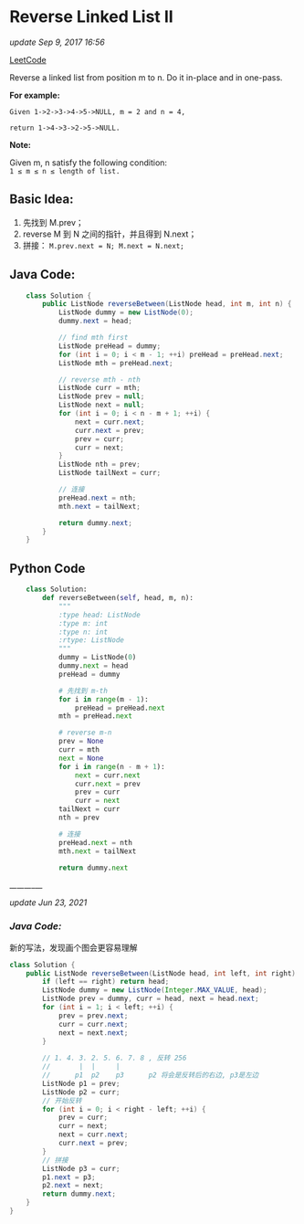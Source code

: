 # Reverse Linked List II

_update Sep 9, 2017 16:56_

[LeetCode](https://leetcode.com/problems/reverse-linked-list-ii/description/)

Reverse a linked list from position m to n. Do it in-place and in one-pass.

**For example:**

```
Given 1->2->3->4->5->NULL, m = 2 and n = 4,

return 1->4->3->2->5->NULL.
```

**Note:**

Given m, n satisfy the following condition:\
`1 ≤ m ≤ n ≤ length of list.`

## Basic Idea:

1. 先找到 M.prev；
2. reverse M 到 N 之间的指针，并且得到 N.next；
3. 拼接： `M.prev.next = N; M.next = N.next;`

## Java Code:

```java
    class Solution {
        public ListNode reverseBetween(ListNode head, int m, int n) {
            ListNode dummy = new ListNode(0);
            dummy.next = head;

            // find mth first
            ListNode preHead = dummy;
            for (int i = 0; i < m - 1; ++i) preHead = preHead.next;
            ListNode mth = preHead.next;

            // reverse mth - nth
            ListNode curr = mth;
            ListNode prev = null;
            ListNode next = null;
            for (int i = 0; i < n - m + 1; ++i) {
                next = curr.next;
                curr.next = prev;
                prev = curr;
                curr = next;
            }
            ListNode nth = prev;
            ListNode tailNext = curr;

            // 连接
            preHead.next = nth;
            mth.next = tailNext;

            return dummy.next;
        }
    }
```

## Python Code

```python
    class Solution:
        def reverseBetween(self, head, m, n):
            """
            :type head: ListNode
            :type m: int
            :type n: int
            :rtype: ListNode
            """
            dummy = ListNode(0)
            dummy.next = head
            preHead = dummy

            # 先找到 m-th
            for i in range(m - 1):
                preHead = preHead.next    
            mth = preHead.next

            # reverse m-n
            prev = None
            curr = mth
            next = None
            for i in range(n - m + 1):
                next = curr.next
                curr.next = prev
                prev = curr
                curr = next
            tailNext = curr
            nth = prev

            # 连接
            preHead.next = nth
            mth.next = tailNext

            return dummy.next
```

\__\__\__\__\__\__\__\_

_update Jun 23, 2021_

### _Java Code:_

新的写法，发现画个图会更容易理解

```java
class Solution {
    public ListNode reverseBetween(ListNode head, int left, int right) {
        if (left == right) return head;
        ListNode dummy = new ListNode(Integer.MAX_VALUE, head);
        ListNode prev = dummy, curr = head, next = head.next;
        for (int i = 1; i < left; ++i) {
            prev = prev.next;
            curr = curr.next;
            next = next.next;
        }
        
        // 1. 4. 3. 2. 5. 6. 7. 8 , 反转 256
        //       |  |     |
        //      p1  p2    p3      p2 将会是反转后的右边, p3是左边
        ListNode p1 = prev;
        ListNode p2 = curr;
        // 开始反转
        for (int i = 0; i < right - left; ++i) {
            prev = curr;
            curr = next;
            next = curr.next;
            curr.next = prev;
        }
        // 拼接
        ListNode p3 = curr;
        p1.next = p3;
        p2.next = next;
        return dummy.next;
    }
}
```
